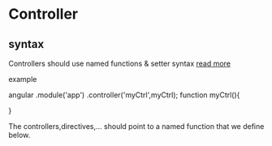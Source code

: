 Controller
==========

syntax
------
Controllers should use named functions & setter syntax
[read more](https://github.com/johnpapa/angularjs-styleguide#style-y024)

example

angular
    .module('app')
    .controller('myCtrl',myCtrl);
function myCtrl(){

}

The controllers,directives,... should point to a named function that we define below.